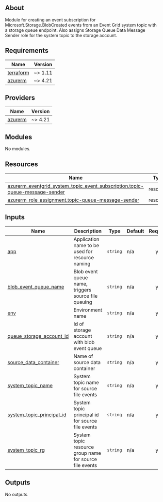 <!-- BEGIN_TF_DOCS -->


## About

Module for creating an event subscription for Microsoft.Storage.BlobCreated events from an Event Grid system topic with a storage queue endpoint. Also assigns Storage Queue Data Message Sender role for the system topic to the storage account.

## Requirements

| Name | Version |
|------|---------|
| <a name="requirement_terraform"></a> [terraform](#requirement\_terraform) | ~> 1.11 |
| <a name="requirement_azurerm"></a> [azurerm](#requirement\_azurerm) | ~> 4.21 |

## Providers

| Name | Version |
|------|---------|
| <a name="provider_azurerm"></a> [azurerm](#provider\_azurerm) | ~> 4.21 |

## Modules

No modules.

## Resources

| Name | Type |
|------|------|
| [azurerm_eventgrid_system_topic_event_subscription.topic-queue-message-sender](https://registry.terraform.io/providers/hashicorp/azurerm/latest/docs/resources/eventgrid_system_topic_event_subscription) | resource |
| [azurerm_role_assignment.topic-queue-message-sender](https://registry.terraform.io/providers/hashicorp/azurerm/latest/docs/resources/role_assignment) | resource |

## Inputs

| Name | Description | Type | Default | Required |
|------|-------------|------|---------|:--------:|
| <a name="input_app"></a> [app](#input\_app) | Application name to be used for resource naming | `string` | n/a | yes |
| <a name="input_blob_event_queue_name"></a> [blob\_event\_queue\_name](#input\_blob\_event\_queue\_name) | Blob event queue name, triggers source file queuing | `string` | n/a | yes |
| <a name="input_env"></a> [env](#input\_env) | Environment name | `string` | n/a | yes |
| <a name="input_queue_storage_account_id"></a> [queue\_storage\_account\_id](#input\_queue\_storage\_account\_id) | Id of storage account with blob event queue | `string` | n/a | yes |
| <a name="input_source_data_container"></a> [source\_data\_container](#input\_source\_data\_container) | Name of source data container | `string` | n/a | yes |
| <a name="input_system_topic_name"></a> [system\_topic\_name](#input\_system\_topic\_name) | System topic name for source file events | `string` | n/a | yes |
| <a name="input_system_topic_principal_id"></a> [system\_topic\_principal\_id](#input\_system\_topic\_principal\_id) | System topic principal id for source file events | `string` | n/a | yes |
| <a name="input_system_topic_rg"></a> [system\_topic\_rg](#input\_system\_topic\_rg) | System topic resource group name for source file events | `string` | n/a | yes |

## Outputs

No outputs.

<!-- END_TF_DOCS -->